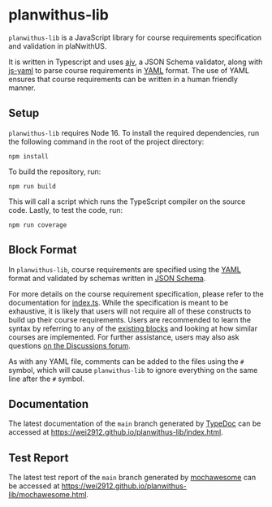 # planwithus-lib

`planwithus-lib` is a JavaScript library for course requirements specification and validation in plaNwithUS.

It is written in Typescript and uses [ajv](https://ajv.js.org/), a JSON Schema validator, along with [js-yaml](https://github.com/nodeca/js-yaml) to parse course requirements in [YAML](https://yaml.org/) format. The use of YAML ensures that course requirements can be written in a human friendly manner.

## Setup

`planwithus-lib` requires Node 16. To install the required dependencies, run the following command in the root of the project directory:

```
npm install
```

To build the repository, run:

```
npm run build
```

This will call a script which runs the TypeScript compiler on the source code. Lastly, to test the code, run:

```
npm run coverage
```

## Block Format

In `planwithus-lib`, course requirements are specified using the [YAML](https://yaml.org/) format and validated by schemas written in [JSON Schema](https://json-schema.org/).

For more details on the course requirement specification, please refer to the documentation for [index.ts](https://wei2912.github.io/planwithus-lib/docs/modules/index.html). While the specification is meant to be exhaustive, it is likely that users will not require all of these constructs to build up their course requirements. Users are recommended to learn the syntax by referring to any of the [existing blocks](https://github.com/wei2912/planwithus-lib/tree/main/blocks) and looking at how similar courses are implemented. For further assistance, users may also ask questions [on the Discussions forum](https://github.com/wei2912/planwithus-lib/discussions).

As with any YAML file, comments can be added to the files using the `#` symbol, which will cause `planwithus-lib` to ignore everything on the same line after the `#` symbol.

## Documentation

The latest documentation of the `main` branch generated by [TypeDoc](https://typedoc.org/) can be accessed at https://wei2912.github.io/planwithus-lib/index.html.

## Test Report

The latest test report of the `main` branch generated by [mochawesome](https://github.com/adamgruber/mochawesome) can be accessed at https://wei2912.github.io/planwithus-lib/mochawesome.html.
